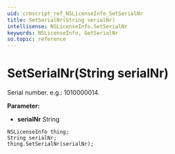 ```yaml
---
uid: crmscript_ref_NSLicenseInfo_SetSerialNr
title: SetSerialNr(String serialNr)
intellisense: NSLicenseInfo.SetSerialNr
keywords: NSLicenseInfo, GetSerialNr
so.topic: reference
---
```


# SetSerialNr(String serialNr)

Serial number. e.g.: 1010000014.

**Parameter:** 
 - **serialNr** String

```crmscript
NSLicenseInfo thing;
String serialNr;
thing.SetSerialNr(serialNr);
```

